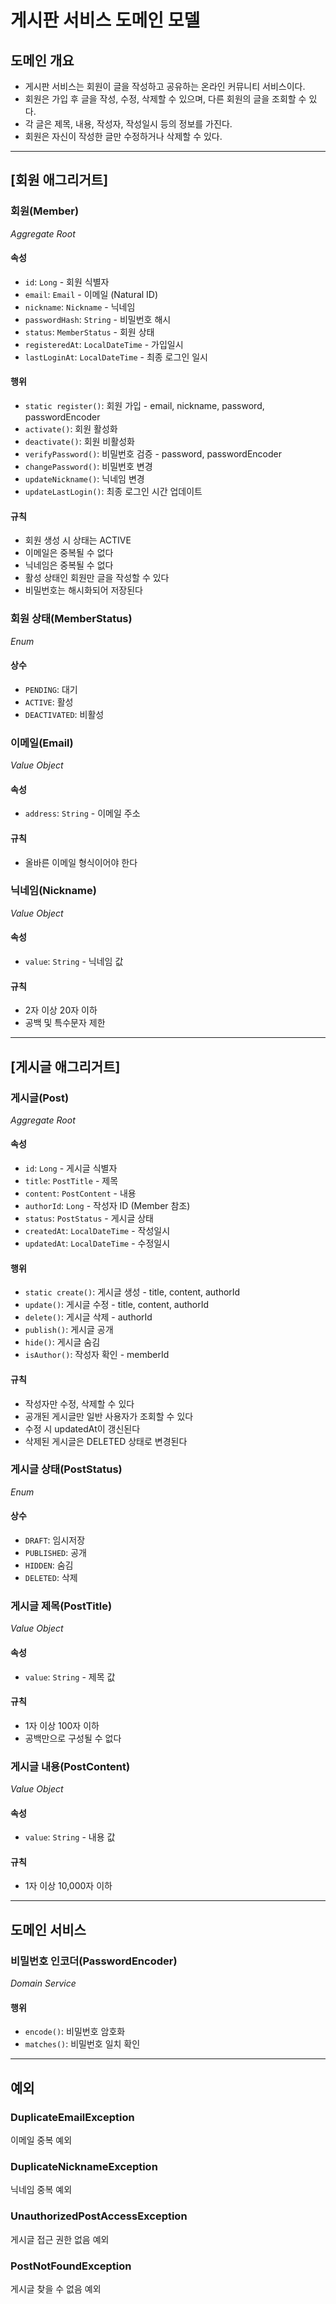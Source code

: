 # 게시판 서비스 도메인 모델

## 도메인 개요
- 게시판 서비스는 회원이 글을 작성하고 공유하는 온라인 커뮤니티 서비스이다.
- 회원은 가입 후 글을 작성, 수정, 삭제할 수 있으며, 다른 회원의 글을 조회할 수 있다.
- 각 글은 제목, 내용, 작성자, 작성일시 등의 정보를 가진다.
- 회원은 자신이 작성한 글만 수정하거나 삭제할 수 있다.

---

## [회원 애그리거트]

### 회원(Member)
_Aggregate Root_

#### 속성
- `id`: `Long` - 회원 식별자
- `email`: `Email` - 이메일 (Natural ID)
- `nickname`: `Nickname` - 닉네임
- `passwordHash`: `String` - 비밀번호 해시
- `status`: `MemberStatus` - 회원 상태
- `registeredAt`: `LocalDateTime` - 가입일시
- `lastLoginAt`: `LocalDateTime` - 최종 로그인 일시

#### 행위
- `static register()`: 회원 가입 - email, nickname, password, passwordEncoder
- `activate()`: 회원 활성화
- `deactivate()`: 회원 비활성화
- `verifyPassword()`: 비밀번호 검증 - password, passwordEncoder
- `changePassword()`: 비밀번호 변경
- `updateNickname()`: 닉네임 변경
- `updateLastLogin()`: 최종 로그인 시간 업데이트

#### 규칙
- 회원 생성 시 상태는 ACTIVE
- 이메일은 중복될 수 없다
- 닉네임은 중복될 수 없다
- 활성 상태인 회원만 글을 작성할 수 있다
- 비밀번호는 해시화되어 저장된다

### 회원 상태(MemberStatus)
_Enum_

#### 상수
- `PENDING`: 대기
- `ACTIVE`: 활성
- `DEACTIVATED`: 비활성

### 이메일(Email)
_Value Object_

#### 속성
- `address`: `String` - 이메일 주소

#### 규칙
- 올바른 이메일 형식이어야 한다

### 닉네임(Nickname)
_Value Object_

#### 속성
- `value`: `String` - 닉네임 값

#### 규칙
- 2자 이상 20자 이하
- 공백 및 특수문자 제한

---

## [게시글 애그리거트]

### 게시글(Post)
_Aggregate Root_

#### 속성
- `id`: `Long` - 게시글 식별자
- `title`: `PostTitle` - 제목
- `content`: `PostContent` - 내용
- `authorId`: `Long` - 작성자 ID (Member 참조)
- `status`: `PostStatus` - 게시글 상태
- `createdAt`: `LocalDateTime` - 작성일시
- `updatedAt`: `LocalDateTime` - 수정일시

#### 행위
- `static create()`: 게시글 생성 - title, content, authorId
- `update()`: 게시글 수정 - title, content, authorId
- `delete()`: 게시글 삭제 - authorId
- `publish()`: 게시글 공개
- `hide()`: 게시글 숨김
- `isAuthor()`: 작성자 확인 - memberId

#### 규칙
- 작성자만 수정, 삭제할 수 있다
- 공개된 게시글만 일반 사용자가 조회할 수 있다
- 수정 시 updatedAt이 갱신된다
- 삭제된 게시글은 DELETED 상태로 변경된다

### 게시글 상태(PostStatus)
_Enum_

#### 상수
- `DRAFT`: 임시저장
- `PUBLISHED`: 공개
- `HIDDEN`: 숨김
- `DELETED`: 삭제

### 게시글 제목(PostTitle)
_Value Object_

#### 속성
- `value`: `String` - 제목 값

#### 규칙
- 1자 이상 100자 이하
- 공백만으로 구성될 수 없다

### 게시글 내용(PostContent)
_Value Object_

#### 속성
- `value`: `String` - 내용 값

#### 규칙
- 1자 이상 10,000자 이하

---

## 도메인 서비스

### 비밀번호 인코더(PasswordEncoder)
_Domain Service_

#### 행위
- `encode()`: 비밀번호 암호화
- `matches()`: 비밀번호 일치 확인

---

## 예외

### DuplicateEmailException
이메일 중복 예외

### DuplicateNicknameException
닉네임 중복 예외

### UnauthorizedPostAccessException
게시글 접근 권한 없음 예외

### PostNotFoundException
게시글 찾을 수 없음 예외
